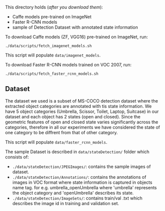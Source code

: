 This directory holds (*after you download them*):
- Caffe models pre-trained on ImageNet
- Faster R-CNN models
- sample of Detection Dataset with annotated state information

To download Caffe models (ZF, VGG16) pre-trained on ImageNet, run:

```
./data/scripts/fetch_imagenet_models.sh
```

This script will populate `data/imagenet_models`.

To download Faster R-CNN models trained on VOC 2007, run:

```
./data/scripts/fetch_faster_rcnn_models.sh
```

## Dataset

The dataset we used is a subset of MS-COCO detection dataset where the extracted object categories are annotated with tis state information.
We have 5 object categories (Umbrella, Scissor, Toilet, Laptop, Suitcase) in our dataset and each object has 2 states (open and closed).
Since the geometric features of open and closed state varies significantly across the categories, therefore in all our experiments we have
considered the state of one category to be diffrent from that of other category.

This script will populate `data/faster_rcnn_models`.

The sample Dataset is described in `data/stateDetection/` folder which consists of:
- `./data/stateDetection/JPEGImages/`: contains the sample images of dataset.
- `./data/stateDetection/Annotations/`: contains the annotations of images in VOC format where state information
	is captured in objects name tag. for e.g. <name>umbrella_openUmbrella</name> where 'umbrella' represents the object category
	and 'openUmbrella' describes its state.
- `./data/stateDetection/ImageSets/`: contains train/val .txt which describes the image id in training and validation set.
